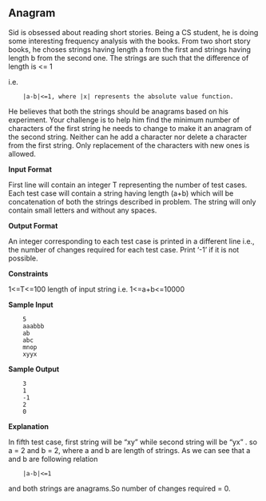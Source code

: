 ## Anagram

Sid is obsessed about reading short stories. Being a CS student, he is doing some interesting frequency analysis with the books. From two short story books, he choses strings having length a from the first and strings having length b from the second one. The strings are such that the difference of length is <= 1

i.e.

		|a-b|<=1, where |x| represents the absolute value function.

He believes that both the strings should be anagrams based on his experiment. Your challenge is to help him find the minimum number of characters of the first string he needs to change to make it an anagram of the second string. Neither can he add a character nor delete a character from the first string. Only replacement of the characters with new ones is allowed.

**Input Format**

First line will contain an integer T representing the number of test cases. Each test case will contain a string having length (a+b) which will be concatenation of both the strings described in problem. The string will only contain small letters and without any spaces.

**Output Format**

An integer corresponding to each test case is printed in a different line i.e., the number of changes required for each test case. Print ‘-1’ if it is not possible.

**Constraints**

1<=T<=100
length of input string i.e. 1<=a+b<=10000

**Sample Input**

		5
		aaabbb
		ab
		abc
		mnop
		xyyx

**Sample Output**

		3
		1
		-1
		2
		0 

**Explanation**

In fifth test case, first string will be “xy” while second string will be “yx” . so a = 2 and b = 2, where a and b are length of strings. As we can see that a and b are following relation

		|a-b|<=1
		
and both strings are anagrams.So number of changes required = 0.